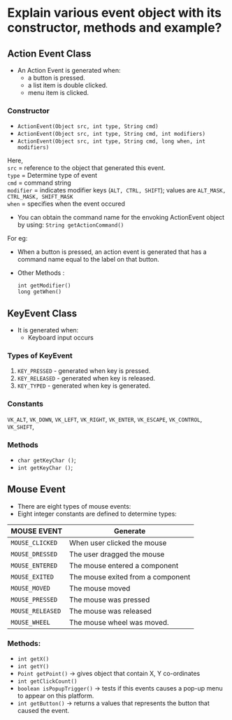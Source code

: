 # Explain various event object with its constructor, methods and example?

	
## Action Event Class

- An Action Event is generated when:
  - a button is pressed.
  - a list item is double clicked.
  - menu item is clicked.
  
### Constructor

- ```ActionEvent(Object src, int type, String cmd)```
- ```ActionEvent(Object src, int type, String cmd, int modifiers)```
- ```ActionEvent(Object src, int type, String cmd, long when, int modifiers)```

Here,   
```src```  = reference to the object that generated this event.  
```type``` = Determine type of event  
```cmd``` = command string  
```modifier``` = indicates modifier keys (```ALT, CTRL, SHIFT```); values are ```ALT_MASK, CTRL_MASK, SHIFT_MASK```  
```when``` = specifies when the event occured

  - You can obtain the command name for the envoking ActionEvent object by using:
        ```String getActionCommand()```

For eg:  
- When a button is pressed, an action event is generated that has a command name equal to the label on that button.
- Other Methods :

    ```int getModifier()```  
    ```long getWhen()```

## KeyEvent Class
- It is generated when:
    - Keyboard input occurs

### Types of KeyEvent
1. ```KEY_PRESSED``` - generated when key is pressed.
2. ```KEY_RELEASED``` - generated when key is released.
3. ```KEY_TYPED``` - generated when key is generated.

### Constants

```VK_ALT```,
```VK_DOWN```,
```VK_LEFT```,
```VK_RIGHT```,
```VK_ENTER```,
```VK_ESCAPE```,
```VK_CONTROL```,
```VK_SHIFT```,

### Methods

- ```char getKeyChar ()```;
- ```int getKeyChar ()```;

## Mouse Event

- There are eight types of mouse events:
- Eight integer constants are defined to determine types:  

| MOUSE EVENT | Generate |  
------------|-------------  
| ```MOUSE_CLICKED``` | When user clicked the mouse |
| ```MOUSE_DRESSED``` | The user dragged the mouse |
| ```MOUSE_ENTERED``` | The mouse entered a component |
| ```MOUSE_EXITED``` | The mouse exited from a component |
| ```MOUSE_MOVED``` | The mouse moved |
| ```MOUSE_PRESSED``` | The mouse was pressed |
| ```MOUSE_RELEASED``` | The mouse was released |
| ```MOUSE_WHEEL``` | The mouse wheel was moved. |

### Methods:

- ```int getX()```
- ```int getY()```
- ```Point getPoint()``` -> gives object that contain X, Y co-ordinates
- ```int getClickCount()```
- ```boolean isPopupTrigger()``` -> tests if this events causes a pop-up menu to appear on this platform.
- ```int getButton()``` -> returns a values that represents the button that caused the event.
